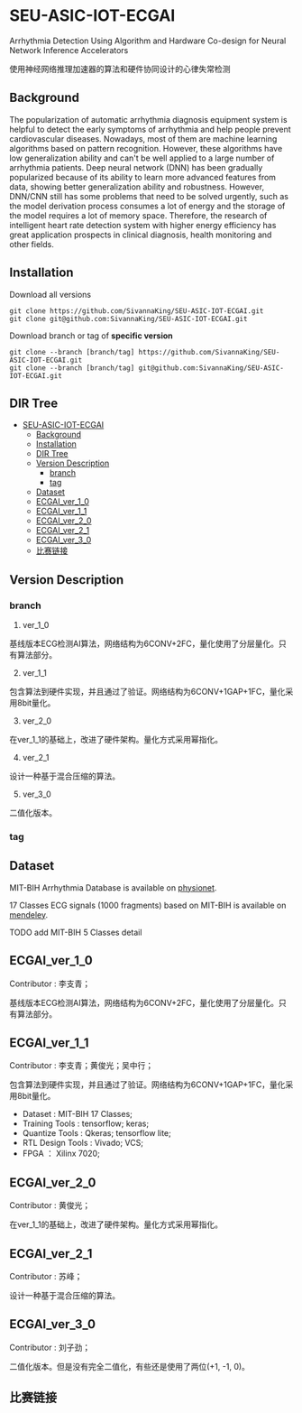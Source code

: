 # SEU-ASIC-IOT-ECGAI
Arrhythmia Detection Using Algorithm and Hardware Co-design for Neural Network Inference Accelerators

使用神经网络推理加速器的算法和硬件协同设计的心律失常检测


## Background
The popularization of automatic arrhythmia diagnosis equipment system is helpful to detect the early symptoms of arrhythmia and help people prevent cardiovascular diseases. Nowadays, most of them are machine learning algorithms based on pattern recognition. However, these algorithms have low generalization ability and can't be well applied to a large number of arrhythmia patients. Deep neural network (DNN) has been gradually popularized because of its ability to learn more advanced features from data, showing better generalization ability and robustness. However, DNN/CNN still has some problems that need to be solved urgently, such as the model derivation process consumes a lot of energy and the storage of the model requires a lot of memory space. Therefore, the research of intelligent heart rate detection system with higher energy efficiency has great application prospects in clinical diagnosis, health monitoring and other fields.

## Installation
Download all versions
```
git clone https://github.com/SivannaKing/SEU-ASIC-IOT-ECGAI.git
git clone git@github.com:SivannaKing/SEU-ASIC-IOT-ECGAI.git
```
Download branch or tag of **specific version**
```
git clone --branch [branch/tag] https://github.com/SivannaKing/SEU-ASIC-IOT-ECGAI.git
git clone --branch [branch/tag] git@github.com:SivannaKing/SEU-ASIC-IOT-ECGAI.git
```

## DIR Tree
- [SEU-ASIC-IOT-ECGAI](#seu-asic-iot-ecgai)
  - [Background](#background)
  - [Installation](#installation)
  - [DIR Tree](#dir-tree)
  - [Version Description](#version-description)
    - [branch](#branch)
    - [tag](#tag)
  - [Dataset](#dataset)
  - [ECGAI_ver_1_0](#ecgai_ver_1_0)
  - [ECGAI_ver_1_1](#ecgai_ver_1_1)
  - [ECGAI_ver_2_0](#ecgai_ver_2_0)
  - [ECGAI_ver_2_1](#ecgai_ver_2_1)
  - [ECGAI_ver_3_0](#ecgai_ver_3_0)
  - [比赛链接](#比赛链接)


## Version Description
### branch
1. ver_1_0
  
基线版本ECG检测AI算法，网络结构为6CONV+2FC，量化使用了分层量化。只有算法部分。

2. ver_1_1

包含算法到硬件实现，并且通过了验证。网络结构为6CONV+1GAP+1FC，量化采用8bit量化。

3. ver_2_0

在ver_1_1的基础上，改进了硬件架构。量化方式采用幂指化。

4. ver_2_1 

设计一种基于混合压缩的算法。

5. ver_3_0

二值化版本。

### tag


## Dataset
MIT-BIH Arrhythmia Database is available on [physionet](https://www.physionet.org/content/mitdb/1.0.0/).

17 Classes ECG signals (1000 fragments) based on MIT-BIH is available on [mendeley](https://data.mendeley.com/datasets/7dybx7wyfn/3).

TODO add MIT-BIH 5 Classes detail


## ECGAI_ver_1_0
Contributor : 李支青；

基线版本ECG检测AI算法，网络结构为6CONV+2FC，量化使用了分层量化。只有算法部分。


## ECGAI_ver_1_1
Contributor : 李支青；黄俊光；吴中行；

包含算法到硬件实现，并且通过了验证。网络结构为6CONV+1GAP+1FC，量化采用8bit量化。

* Dataset : MIT-BIH 17 Classes;
* Training Tools : tensorflow; keras;
* Quantize Tools : Qkeras; tensorflow lite;
* RTL Design Tools : Vivado; VCS;
* FPGA ： Xilinx 7020;


## ECGAI_ver_2_0
Contributor : 黄俊光；

在ver_1_1的基础上，改进了硬件架构。量化方式采用幂指化。


## ECGAI_ver_2_1
Contributor : 苏峰；

设计一种基于混合压缩的算法。


## ECGAI_ver_3_0
Contributor : 刘子劲；

二值化版本。但是没有完全二值化，有些还是使用了两位(+1, -1, 0)。


## 比赛链接
